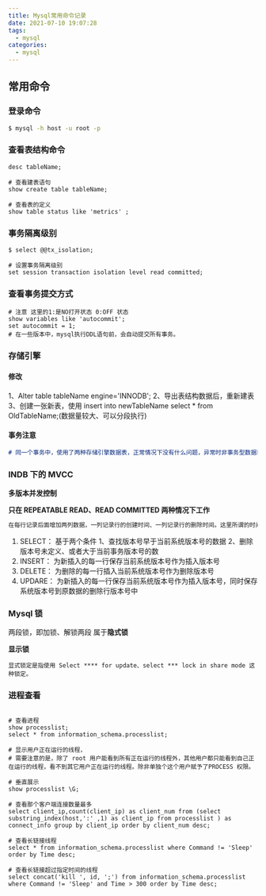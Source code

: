 ```yaml
---
title: Mysql常用命令记录
date: 2021-07-10 19:07:28
tags:
  - mysql
categories:
  - mysql
---
```


## 常用命令

### 登录命令

```bash
$ mysql -h host -u root -p
```

### 查看表结构命令

```mysql
desc tableName;

# 查看建表语句
show create table tableName;

# 查看表的定义
show table status like 'metrics' ;
```

### 事务隔离级别

```mysql
$ select @@tx_isolation;

# 设置事务隔离级别
set session transaction isolation level read committed;
```

### 查看事务提交方式

```mysql
# 注意 这里的1:是NO打开状态 0:OFF 状态
show variables like 'autocommit';
set autocommit = 1;
# 在一些版本中，mysql执行DDL语句前，会自动提交所有事务。
```

### 存储引擎

#### 修改

1、Alter table tableName engine='INNODB';
2、导出表结构数据后，重新建表
3、创建一张新表，使用 insert into newTableName select \* from OldTableName;(数据量较大、可以分段执行)

#### 事务注意

```markdown
# 同一个事务中，使用了两种存储引擎数据表，正常情况下没有什么问题，异常时非事务型数据表数据的修改不能正常回滚。
```

### INDB 下的 MVCC

**多版本并发控制**

**只在 REPEATABLE READ、READ COMMITTED 两种情况下工作**

```tex
在每行记录后面增加两列数据，一列记录行的创建时间、一列记录行的删除时间。这里所谓的时间，是指系统版本号，每开始一个新的事务，系统版本号都会自定进行递增。
```

1.  SELECT： 基于两个条件 1、查找版本号早于当前系统版本号的数据 2、删除版本号未定义、或者大于当前事务版本号的数
2.  INSERT： 为新插入的每一行保存当前系统版本号作为插入版本号
3.  DELETE： 为删除的每一行插入当前系统版本号作为删除版本号
4.  UPDARE： 为新插入的每一行保存当前系统版本号作为插入版本号，同时保存系统版本号到原数据的删除行版本号中

### Mysql 锁

两段锁，即加锁、解锁两段 属于**隐式锁**

**显示锁**

```mysql
显式锁定是指使用 Select **** for update、select *** lock in share mode 这种锁定。
```

### 进程查看

```mysql

# 查看进程
show processlist;
select * from information_schema.processlist;

# 显示用户正在运行的线程，
# 需要注意的是，除了 root 用户能看到所有正在运行的线程外，其他用户都只能看到自己正在运行的线程，看不到其它用户正在运行的线程。除非单独个这个用户赋予了PROCESS 权限。

# 垂直展示
show processlist \G;

# 查看那个客户端连接数量最多
select client_ip,count(client_ip) as client_num from (select substring_index(host,':' ,1) as client_ip from processlist ) as connect_info group by client_ip order by client_num desc;

# 查看长链接线程
select * from information_schema.processlist where Command != 'Sleep' order by Time desc;

# 查看长链接超过指定时间的线程
select concat('kill ', id, ';') from information_schema.processlist where Command != 'Sleep' and Time > 300 order by Time desc;
```
